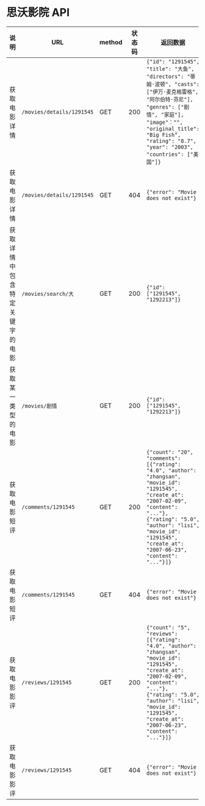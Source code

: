 # 思沃影院 API

| 说明                           | URL                       | method | 状态码 | 返回数据                                                     |
| ------------------------------ | ------------------------- | ------ | ------ | ------------------------------------------------------------ |
| 获取电影详情                   | `/movies/details/1291545` | GET    | 200    | `{"id": "1291545", "title": "大鱼", "directors": "蒂姆·波顿", "casts": ["伊万·麦克格雷格", "阿尔伯特·芬尼"], "genres": ["剧情", "家庭"], "image"："", "original_title": "Big Fish", "rating": "8.7", "year": "2003", "countries": ["美国"]}` |
| 获取电影详情                   | `/movies/details/1291545` | GET    | 404    | `{"error": "Movie does not exist"}`                          |
| 获取详情中包含特定关键字的电影 | `/movies/search/大`       | GET    | 200    | `{"id": ["1291545", "1292213"]}`                             |
| 获取某一类型的电影             | `/movies/剧情`            | GET    | 200    | `{"id": ["1291545", "1292213"]}`                             |
| 获取电影短评                   | `/comments/1291545`       | GET    | 200    | `{"count": "20", "comments": [{"rating": "4.0", "author": "zhangsan", "movie_id": "1291545", "create_at": "2007-02-09", "content": "..."}, {"rating": "5.0", "author": "lisi", "movie_id": "1291545", "create_at": "2007-06-23", "content": "..."}]}` |
| 获取电影短评                   | `/comments/1291545`       | GET    | 404    | `{"error": "Movie does not exist"}`                          |
| 获取电影影评                   | `/reviews/1291545`        | GET    | 200    | `{"count": "5", "reviews": [{"rating": "4.0", "author": "zhangsan", "movie_id": "1291545", "create_at": "2007-02-09", "content": "..."}, {"rating": "5.0", "author": "lisi", "movie_id": "1291545", "create_at": "2007-06-23", "content": "..."}]}` |
| 获取电影影评                   | `/reviews/1291545`        | GET    | 404    | `{"error": "Movie does not exist"}`                          |

